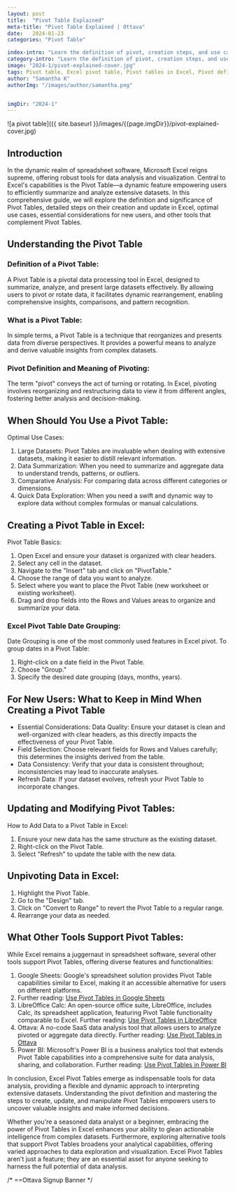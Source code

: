 ```yaml
---
layout: post
title:  "Pivot Table Explained"
meta-title: "Pivot Table Explained | Ottava"
date:   2024-01-23
categories: "Pivot Table"

index-intro: "Learn the definition of pivot, creation steps, and use cases. Explore Excel alternatives and master data analysis effortlessly."
category-intro: "Learn the definition of pivot, creation steps, and use cases. Explore Excel alternatives and master data analysis effortlessly."
image: "2024-1/pivot-explained-cover.jpg"
tags: Pivot table, Excel pivot table, Pivot tables in Excel, Pivot definition, Definition for pivot, Meaning of pivoting, What is a pivot table, Definition of a pivot, Excel pivot, Pivot in Excel, A PivotTable is used for, Definition of a pivot table, How to unpivot data in Excel, Pivot table mean, Pivot tables used for, Pivot table basics, Pivot tables explained, Excel pivot table date grouping, Excel pivot table group by date, How to add data to a pivot table in Excel
author: "Samantha K"
authorImg: "/images/author/samantha.png"


imgDir: "2024-1"
---
```


![a pivot table]({{ site.baseurl }}/images/{{page.imgDir}}/pivot-explained-cover.jpg)
## Introduction
In the dynamic realm of spreadsheet software, Microsoft Excel reigns supreme, offering robust tools for data analysis and visualization. Central to Excel's capabilities is the Pivot Table—a dynamic feature empowering users to efficiently summarize and analyze extensive datasets. In this comprehensive guide, we will explore the definition and significance of Pivot Tables, detailed steps on their creation and update in Excel, optimal use cases, essential considerations for new users, and other tools that complement Pivot Tables.

## Understanding the Pivot Table

### Definition of a Pivot Table:
A Pivot Table is a pivotal data processing tool in Excel, designed to summarize, analyze, and present large datasets effectively. By allowing users to pivot or rotate data, it facilitates dynamic rearrangement, enabling comprehensive insights, comparisons, and pattern recognition.

### What is a Pivot Table: 
In simple terms, a Pivot Table is a technique that reorganizes and presents data from diverse perspectives. It provides a powerful means to analyze and derive valuable insights from complex datasets.

### Pivot Definition and Meaning of Pivoting: 
The term "pivot" conveys the act of turning or rotating. In Excel, pivoting involves reorganizing and restructuring data to view it from different angles, fostering better analysis and decision-making.

## When Should You Use a Pivot Table:
Optimal Use Cases:
1. Large Datasets: Pivot Tables are invaluable when dealing with extensive datasets, making it easier to distill relevant information.
2. Data Summarization: When you need to summarize and aggregate data to understand trends, patterns, or outliers.
3. Comparative Analysis: For comparing data across different categories or dimensions.
4. Quick Data Exploration: When you need a swift and dynamic way to explore data without complex formulas or manual calculations.

## Creating a Pivot Table in Excel:
Pivot Table Basics:
1. Open Excel and ensure your dataset is organized with clear headers.
2. Select any cell in the dataset.
3. Navigate to the "Insert" tab and click on "PivotTable."
4. Choose the range of data you want to analyze.
5. Select where you want to place the Pivot Table (new worksheet or existing worksheet).
6. Drag and drop fields into the Rows and Values areas to organize and summarize your data.

### Excel Pivot Table Date Grouping:
Date Grouping is one of the most commonly used features in Excel pivot. To group dates in a Pivot Table:
1. Right-click on a date field in the Pivot Table.
2. Choose "Group."
3. Specify the desired date grouping (days, months, years).

## For New Users: What to Keep in Mind When Creating a Pivot Table

* Essential Considerations: Data Quality: Ensure your dataset is clean and well-organized with clear headers, as this directly impacts the effectiveness of your Pivot Table.
* Field Selection: Choose relevant fields for Rows and Values carefully; this determines the insights derived from the table.
* Data Consistency: Verify that your data is consistent throughout; inconsistencies may lead to inaccurate analyses.
* Refresh Data: If your dataset evolves, refresh your Pivot Table to incorporate changes.

## Updating and Modifying Pivot Tables:
How to Add Data to a Pivot Table in Excel:
1. Ensure your new data has the same structure as the existing dataset.
2. Right-click on the Pivot Table.
3. Select "Refresh" to update the table with the new data.

## Unpivoting Data in Excel:
1. Highlight the Pivot Table.
2. Go to the "Design" tab.
3. Click on "Convert to Range" to revert the Pivot Table to a regular range.
4. Rearrange your data as needed.

## What Other Tools Support Pivot Tables:
While Excel remains a juggernaut in spreadsheet software, several other tools support Pivot Tables, offering diverse features and functionalities:

1. Google Sheets: Google's spreadsheet solution provides Pivot Table capabilities similar to Excel, making it an accessible alternative for users on different platforms.
2. Further reading: [Use Pivot Tables in Google Sheets](https://support.google.com/docs/answer/1272900?hl=en&co=GENIE.Platform%3DDesktop)
3. LibreOffice Calc: An open-source office suite, LibreOffice, includes Calc, its spreadsheet application, featuring Pivot Table functionality comparable to Excel.
Further reading: [Use Pivot Tables in LibreOffice](https://books.libreoffice.org/en/CG71/CG7108-PivotTables.html)
4. Ottava: A no-code SaaS data analysis tool that allows users to analyze pivoted or aggregate data directly.
Further reading: [Use Pivot Tables in Ottava](https://blog.ottava.io/p/pivot-vs-unpivot.html)
5. Power BI: Microsoft's Power BI is a business analytics tool that extends Pivot Table capabilities into a comprehensive suite for data analysis, sharing, and collaboration.
Further reading: [Use Pivot Tables in Power BI](https://www.process.st/how-to/create-a-pivot-table-in-power-bi/)


In conclusion, Excel Pivot Tables emerge as indispensable tools for data analysis, providing a flexible and dynamic approach to interpreting extensive datasets. Understanding the pivot definition and mastering the steps to create, update, and manipulate Pivot Tables empowers users to uncover valuable insights and make informed decisions. 

Whether you're a seasoned data analyst or a beginner, embracing the power of Pivot Tables in Excel enhances your ability to glean actionable intelligence from complex datasets. Furthermore, exploring alternative tools that support Pivot Tables broadens your analytical capabilities, offering varied approaches to data exploration and visualization. Excel Pivot Tables aren't just a feature; they are an essential asset for anyone seeking to harness the full potential of data analysis.


/* ==Ottava Signup Banner */